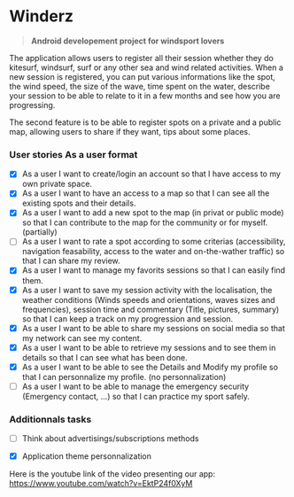 # Winderz

> **Android developement project for windsport lovers**

The application allows users to register all their session whether they do kitesurf, windsurf, surf or any other sea and wind related activities.
When a new session is registered, you can put various informations like the spot, the wind speed, the size of the wave, time spent on the water, describe your session to be able to relate to it in a few months and see how you are progressing.

The second feature is to be able to register spots on a private and a public map, allowing users to share if they want, tips about some places.

### User stories As a user format

- [x] As a user I want to create/login an account so that I have access to my own private space.
- [x] As a user I want to have an access to a map so that I can see all the existing spots and their details.
- [x] As a user I want to add a new spot to the map (in privat or public mode) so that I can contribute to the map for the community or for myself. (partially)
- [ ] As a user I want to rate a spot according to some criterias (accessibility, navigation feasability, access to the water and on-the-wather traffic) so that I can share my review.
- [x] As a user I want to manage my favorits sessions so that I can easily find them.
- [x] As a user I want to save my session activity with the localisation, the weather conditions (Winds speeds and orientations, waves sizes and frequencies), session time and commentary (Title, pictures, summary) so that I can keep a track on my progression and session.
- [x] As a user I want to be able to share my sessions on social media so that my network can see my content.
- [x] As a user I want to be able to retrieve my sessions and to see them in details so that I can see what has been done.
- [x] As a user I want to be able to see the Details and Modify my profile so that I can personnalize my profile. (no personnalization)
- [ ] As a user I want to be able to manage the emergency security (Emergency contact, ...) so that I can practice my sport safely.

### Additionnals tasks

- [ ] Think about advertisings/subscriptions methods
- [x] Application theme personnalization


Here is the youtube link of the video presenting our app: 
https://www.youtube.com/watch?v=EktP24f0XyM
